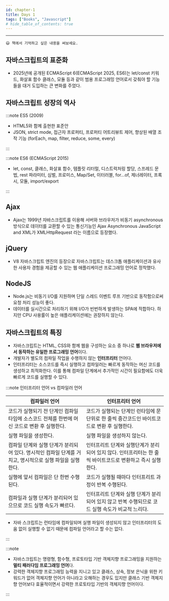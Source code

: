 ```yaml
---
id: chapter-1
title: Days 1
tags: ["Books", "Javascript"]
# hide_table_of_contents: true
---
```


---

    😃 책에서 기억하고 싶은 내용을 써보세요.

## 자바스크립트의 표준화

- 2025년에 공개된 ECMAScript 6(ECMAScript 2025, ES6)는 let/const 키워드, 화살표 함수 클래스, 모듈 등과 같이 범용 프로그래밍 언어로서 갖춰야 할 기능들을 대거 도입하는 큰 변화를 주었다.

## 자바스크립트 성장의 역사

:::note ES5 (2009)

- HTML5와 함께 출현한 표준안
- JSON, strict mode, 접근자 프로퍼티, 프로퍼티 어트리뷰트 제어, 향상된 배열 조작 기능 (forEach, map, filter, reduce, some, every)

:::

:::note ES6 (ECMAScript 2015)

- let, const, 클래스, 화살표 함수, 템플릿 리터럴, 디스트럭처링 할당, 스프레드 문법, rest 파라미터, 심벌, 프로미스, Map/Set, 이터러블, for...of, 제너레이터, 프록시, 모듈, import/export

:::

## Ajax

- Ajax는 1999년 자바스크립트를 이용해 서버와 브라우저가 비동기 asynchronous 방식으로 데이터를 교환할 수 있는 통신기능인 Ajax Asynchronous JavaScript and XML가 XMLHttpRequest 라는 이름으로 등장했다.

## jQuery

- V8 자바스크립트 엔진의 등장으로 자바스크립트는 데스크톱 애플리케이션과 유사한 사용자 경험을 제공할 수 있는 웹 애플리케이션 프로그래밍 언어로 정착했다.

## NodeJS

- Node.js는 비동기 I/O를 지원하며 단일 스레드 이벤트 루프 기반으로 동작함으로써 요청 처리 성능이 좋다.
- 데이터를 실시간으로 처리하기 위해 I/O가 빈번하게 발생하는 SPA에 적합하다. 하지만 CPU 사용률이 높은 애플리케이션에는 권장하지 않는다.

## 자바스크립트의 특징

- 자바스크립트는 HTML, CSS와 함께 웹을 구성하는 요소 중 하나로 **웹 브라우저에서 동작하는 유일한 프로그래밍 언어**이다.
- 개발자가 별도의 컴파일 작업을 수행하지 않는 **인터프리터** 언어다.
- 인터프리터는 소스코드를 즉시 실행하고 컴파일러는 빠르게 동작하는 머신 코드를 생성하고 최적화한다. 이를 통해 컴파일 단계에서 추가적인 시간이 필요함에도 더욱 빠르게 코드를 실행할 수 있다.

:::note 인터프리터 언어 vs 컴파일러 언어

| 컴파일러 언어                                                                                            | 인터프리터 언어                                                                                            |
| -------------------------------------------------------------------------------------------------------- | ---------------------------------------------------------------------------------------------------------- |
| 코드가 실행되기 전 단계인 컴파일 타임에 소스코드 전체를 한번에 머신 코드로 변환 후 실행한다.             | 코드가 실행되는 단계인 런타임에 문 단위로 한 줄씩 중간코드인 바이트코드로 변환 후 실행한다.                |
| 실행 파일을 생성한다.                                                                                    | 실행 파일을 생성하지 않는다.                                                                               |
| 컴파일 단계와 실행 단계가 분리되어 있다. 명시적인 컴파일 단계를 거치고, 명시적으로 실행 파일을 실행한다. | 인터프리트 단계와 실행단계가 분리되어 있지 않다. 인터프리터는 한 줄씩 바이트코드로 변환하고 즉시 실행한다. |
| 실행에 앞서 컴파일은 단 한번 수행된다.                                                                   | 코드가 실행될 때마다 인터프리트 과정이 반복 수행된다.                                                      |
| 컴파일과 실행 단계가 분리되어 있으므로 코드 실행 속도가 빠르다.                                          | 인터프리트 단계와 실행 단계가 분리되어 있지 않고 반복 수행되므로 코드 실행 속도가 비교적 느리다.           |

- 자바 스크립트는 런타임에 컴파일되며 실행 파일이 생성되지 않고 인터프리터의 도움 없이 실행할 수 없기 때문에 컴파일 언어라고 할 수는 없다.

:::

:::note

- 자바스크립트는 명령형, 함수형, 프로토타입 기반 객체지향 프로그래밍을 지원하는 **멀티 패러다임 프로그래밍 언어**다.
- 강력한 객체지향 프로그래밍 능력을 지니고 있고 클래스, 상속, 정보 은닉을 위한 키워드가 없어 객체지향 언어가 아니라고 오해하는 경우도 있지만 클래스 기반 객체지향 언어보다 효율적이면서 강력한 프로토타입 기반의 객체지향 언어이다.

:::

<!-- ::::info 데이터 할당

```js title="변수 선언"  showLineNumbers
var a; // 변수 a 선언
a = "abc"; // 변수 a에 데이터 할당

var a = "abc"; // 변수 선언과 할당을 한번에 표현
``` -->
